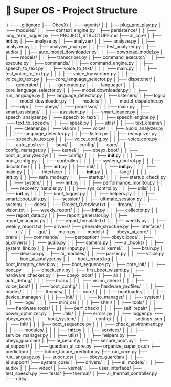 # 📁 Super OS - Project Structure

./
├── .gitignore
├── ObeyX/
│   ├── agents/
│   │   ├── plug_and_play.py
│   ├── modules/
│   │   ├── context_engine.py
│   ├── persistence/
│   │   ├── long_term_logger.py
├── PROJECT_STRUCTURE.md
├── ai_core/
│   ├── __init__.py
│   ├── analyze.py
│   ├── analyzer/
│   │   ├── analyze.py
│   │   ├── analyzer.py
│   │   ├── analyzer_main.py
│   │   ├── test_analyzer.py
│   ├── audio/
│   │   ├── auto_model_downloader.py
│   │   ├── download_model.py
│   │   ├── models/
│   │   ├── transcriber.py
│   ├── command_executor/
│   │   ├── execute.py
│   ├── commands/
│   │   ├── command_engine.py
│   │   ├── speech_to_text.py
│   │   ├── voice_to_text/
│   │   │   ├── main.py
│   │   │   ├── test_voice_to_text.py
│   │   │   ├── voice_transcriber.py
│   │   ├── voice_to_text.py
│   ├── core_language_selector.py
│   ├── dispatcher/
│   ├── generator/
│   │   ├── generator.py
│   ├── language/
│   │   ├── core_language_selector.py
│   │   ├── model_downloader.py
│   │   ├── run_language.py
│   ├── language_detector.py
│   ├── listeners/
│   ├── logic/
│   ├── model_downloader.py
│   ├── models/
│   │   ├── model_dispatcher.py
│   ├── nlp/
│   ├── obeyx/
│   ├── processor/
│   │   ├── main.py
│   ├── smart_assistant/
│   │   ├── assistant.py
│   ├── smart_loader.py
│   ├── speech_analyzer.py
│   ├── speech_to_text/
│   │   ├── speech_engine.py
│   ├── text_to_speech/
│   │   ├── speak.py
│   ├── utils/
│   │   ├── text_cleaner/
│   │   │   ├── cleaner.py
│   ├── vision/
│   ├── voice/
│   │   ├── audio_analyzer.py
│   │   ├── language_detector.py
│   │   ├── listen.py
│   │   ├── recognizer.py
│   │   ├── speech_to_text.py
│   │   ├── voice_config.py
│   │   ├── voice_core.py
├── auto_push.sh
├── boot/
├── config/
├── core/
│   ├── config_manager.py
│   ├── kernel/
│   ├── obeyx_boot/
│   │   ├── boot_ai_analyzer.py/
│   │   ├── config/
│   │   │   ├── __init__.py
│   │   │   ├── boot_config.py
│   │   ├── controller/
│   │   │   ├── system_control.py
│   │   ├── dispatcher/
│   │   │   ├── __init__.py
│   │   ├── init/
│   │   │   ├── __init__.py
│   │   │   ├── main.py
│   │   ├── interface/
│   │   │   ├── __init__.py
│   │   ├── lang/
│   │   │   ├── __init__.py
│   │   ├── safe_mode.py
│   │   ├── startup/
│   │   │   ├── startup_check.py
│   │   ├── system/
│   │   │   ├── __init__.py
│   │   │   ├── performance_monitor.py
│   │   │   ├── recovery_handler.py
│   │   │   ├── sys_control.py
│   │   ├── utils/
│   │   │   ├── __init__.py
│   │   │   ├── boot_logger.py
│   │   │   ├── helpers.py
│   │   │   ├── smart_boot_utils.py
│   ├── session/
│   │   ├── ultimate_session.py
│   ├── system/
├── docs/
│   ├── Project_Overview.txt
├── dream/
│   ├── vision.txt
│   ├── weekly_report/
│   │   ├── __init__.py
│   │   ├── collector.py
│   │   ├── report_data.py
│   │   ├── report_generator.py
│   │   ├── report_manager.py
│   │   ├── report_template.txt
│   │   ├── weekly.py
│   │   ├── weekly_report.txt
├── drivers/
├── generate_structure.py
├── interface/
│   ├── cli/
│   ├── gui/
├── main.py
├── models/
├── obeyx_ai_core/
│   ├── brain/
│   ├── commands/
│   ├── perception/
├── obeyx_boot/
│   ├── ai_drivers/
│   │   ├── audio.py
│   │   ├── camera.py
│   ├── ai_hooks/
│   │   ├── system_link.py
│   │   ├── user_input.py
│   ├── ai_kernel/
│   │   ├── brain.py
│   │   ├── decision.py
│   ├── ai_modules/
│   │   ├── parser.py
│   │   ├── voice.py
│   ├── boot_ai_analyzer.py
│   ├── boot_errors.log
│   ├── boot_integrity_check.py
│   ├── boot_sequence.py
│   ├── core_init/
│   │   ├── boot.py
│   │   ├── check_env.py
│   ├── first_boot_wizard.py
│   ├── hardware_checker.py
│   ├── obeyx_boot/
│   │   ├── ai/
│   │   │   ├── auto_debug/
│   │   │   ├── brain/
│   │   │   ├── vision_check/
│   │   │   ├── voice_boot/
│   │   ├── boot_config/
│   │   │   ├── hardware_profiles/
│   │   │   ├── modes/
│   │   │   ├── themes/
│   │   ├── core/
│   │   │   ├── bootloader/
│   │   │   ├── device_manager/
│   │   │   ├── init/
│   │   │   ├── io_manager/
│   │   ├── system/
│   │   │   ├── logs/
│   │   │   ├── mini_os/
│   │   │   ├── shell/
│   │   ├── tools/
│   │   │   ├── hardware_tools/
│   │   │   ├── perf_check/
│   │   │   ├── self_repair/
│   ├── power_optimizer.py
│   ├── utils/
│   │   ├── errors.py
│   │   ├── logger.py
├── obeyx_core/
│   ├── boot_system/
│   │   ├── config/
│   │   │   ├── settings.json
│   │   ├── init/
│   │   │   ├── boot_sequence.py
│   │   │   ├── check_environment.py
│   │   ├── modules/
│   │   │   ├── __init__.py
│   │   ├── services/
│   │   │   ├── service_manager.py
│   │   ├── utils/
│   │   │   ├── helpers.py
├── obeyx_guardian/
│   ├── ai_security/
│   │   ├── secure_boot.py
│   ├── ai_support/
│   │   ├── guardian_ai_core.py
├── organize_super_os.sh
├── prediction/
│   ├── future_failure_predictor.py
├── run_core.py
├── run_language.py
├── super_os/
│   ├── obeyx_guardian/
│   │   ├── ai_support/
├── system_core/
│   ├── drivers/
│   │   ├── ai_models/
│   │   ├── audio/
│   │   ├── video/
│   ├── kernel/
│   ├── user_interface/
├── test_speech.py
├── tests/
├── thermal/
│   ├── ai_thermal_controller.py
├── utils/
